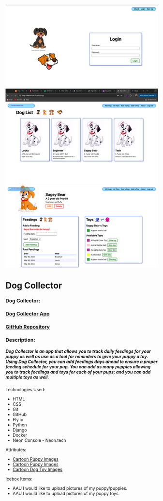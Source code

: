 

![app screenshot](main_app/static/images/login.png)
![app screenshot](main_app/static/images/index.png)
![app screenshot](main_app/static/images/puppy-details.png)

# Dog Collector





### Dog Collector:

### [Dog Collector App](https://dog-collector-mb.fly.dev/)
### [GitHub Repository](https://github.com/marieblakely/dogcollector.git)



### Description:

#####  Dog Collector is an app that allows you to track daily feedings for your puppy as well as use as a tool for reminders to give your puppy a toy. Using Dog Collector, you can add feedings days ahead to ensure a proper feeding schedule for your pup. You can add as many puppies allowing you to track feedings and toys for each of your pups; and you can add multiple toys as well. 


Technologies Used:

* HTML
* CSS
* Git
* GitHub
* Fly.io
* Python
* Django
* Docker
* Neon Console - Neon.tech


Attributes:
* [Cartoon Puppy Images](https://google.com/cartoon-puppy-images/)
* [Cartoon Puppy Images](https://www.shutterstock.com/search/cartoon-puppy)
* [Cartoon Dog Toy Images](https://google.com/cartoon-puppy-images/)


Icebox Items:
* AAU I would like to upload pictures of my puppy/puppies.
* AAU I would like to upload pictures of my puppy toys.








